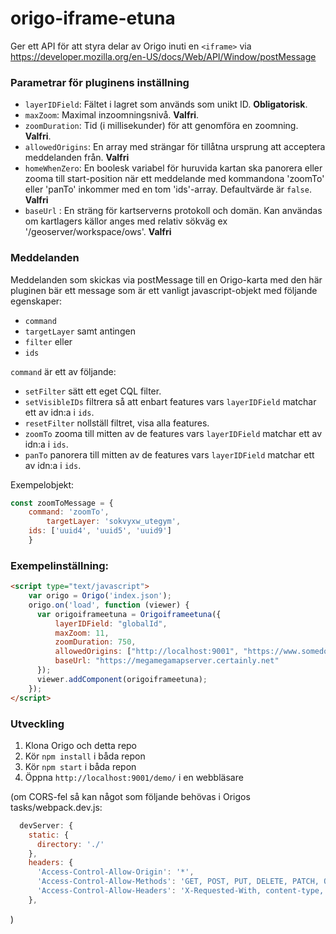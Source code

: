 # origo-iframe-etuna

Ger ett API för att styra delar av Origo inuti en `<iframe>` via https://developer.mozilla.org/en-US/docs/Web/API/Window/postMessage

### Parametrar för pluginens inställning

- `layerIDField`: Fältet i lagret som används som unikt ID. **Obligatorisk**.
- `maxZoom`: Maximal inzoomningsnivå. **Valfri**.
- `zoomDuration`: Tid (i millisekunder) för att genomföra en zoomning. **Valfri**.
- `allowedOrigins`: En array med strängar för tillåtna ursprung att acceptera meddelanden från. **Valfri**
- `homeWhenZero`: En boolesk variabel för huruvida kartan ska panorera eller zooma till start-position när ett meddelande med kommandona 'zoomTo' eller 'panTo' inkommer med en tom 'ids'-array. Defaultvärde är `false`. **Valfri**
- `baseUrl` : En sträng för kartserverns protokoll och domän. Kan användas om kartlagers källor anges med relativ sökväg ex '/geoserver/workspace/ows'. **Valfri**

### Meddelanden

Meddelanden som skickas via postMessage till en Origo-karta med den här pluginen bär ett message som är ett vanligt javascript-objekt med följande egenskaper:
- `command`
- `targetLayer`
samt antingen 
- `filter`
eller
- `ids`

`command` är ett av följande:

- `setFilter` sätt ett eget CQL filter.
- `setVisibleIDs` filtrera så att enbart features vars `layerIDField` matchar ett av idn:a i `ids`.
- `resetFilter` nollställ filtret, visa alla features.
- `zoomTo` zooma till mitten av de features vars `layerIDField` matchar ett av idn:a i `ids`.
- `panTo` panorera till mitten av de features vars `layerIDField` matchar ett av idn:a i `ids`.

Exempelobjekt:
```javascript
const zoomToMessage = {
	command: 'zoomTo',
    	targetLayer: 'sokvyxw_utegym',
	ids: ['uuid4', 'uuid5', 'uuid9']
	}
```

### Exempelinställning:

```html
<script type="text/javascript">
    var origo = Origo('index.json');
    origo.on('load', function (viewer) {
      var origoiframeetuna = Origoiframeetuna({
          layerIDField: "globalId",
          maxZoom: 11,
          zoomDuration: 750,
          allowedOrigins: ["http://localhost:9001", "https://www.somedomain.net"],
          baseUrl: "https://megamegamapserver.certainly.net"
      });
      viewer.addComponent(origoiframeetuna);
    });
</script>
```

### Utveckling

1. Klona Origo och detta repo
2. Kör `npm install` i båda repon
3. Kör `npm start` i båda repon
4. Öppna `http://localhost:9001/demo/` i en webbläsare

(om CORS-fel så kan något som följande behövas i Origos tasks/webpack.dev.js:
```javascript
  devServer: {
    static: {
      directory: './'
    },
    headers: {
      'Access-Control-Allow-Origin': '*',
      'Access-Control-Allow-Methods': 'GET, POST, PUT, DELETE, PATCH, OPTIONS',
      'Access-Control-Allow-Headers': 'X-Requested-With, content-type, Authorization'
    },
```
)
